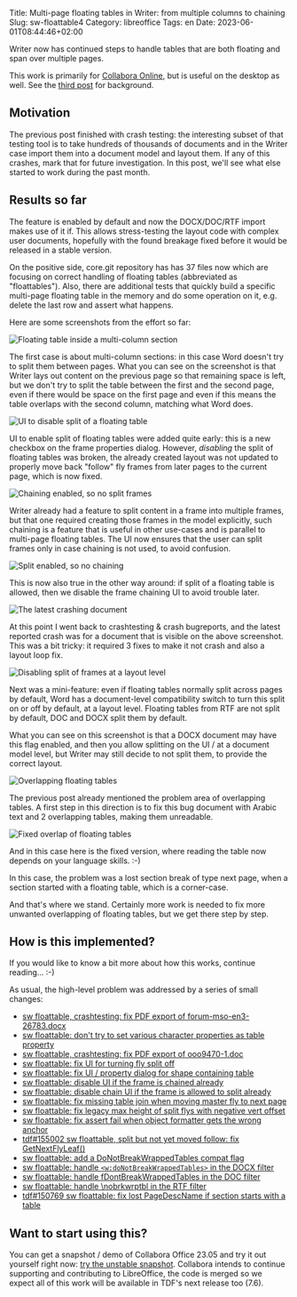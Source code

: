 Title: Multi-page floating tables in Writer: from multiple columns to chaining
Slug: sw-floattable4
Category: libreoffice
Tags: en
Date: 2023-06-01T08:44:46+02:00

Writer now has continued steps to handle tables that are both floating and span over multiple pages.

This work is primarily for [Collabora Online](https://www.collaboraoffice.com/), but is useful on
the desktop as well. See the [third post]({filename}/2023/sw-floattable3.md) for background.

## Motivation

The previous post finished with crash testing: the interesting subset of that testing tool is to take
hundreds of thousands of documents and in the Writer case import them into a document model and
layout them. If any of this crashes, mark that for future investigation. In this post, we'll see
what else started to work during the past month.

## Results so far

The feature is enabled by default and now the DOCX/DOC/RTF import makes use of it if. This allows
stress-testing the layout code with complex user documents, hopefully with the found breakage fixed
before it would be released in a stable version.

On the positive side, core.git repository has has 37 files now which are focusing on correct
handling of floating tables (abbreviated as "floattables").  Also, there are additional tests that
quickly build a specific multi-page floating table in the memory and do some operation on it, e.g.
delete the last row and assert what happens.

Here are some screenshots from the effort so far:

![Floating table inside a multi-column section](https://share.vmiklos.hu/blog/sw-floattable4/2023-05-03-floattable-multicol-good-nosplit.png)

The first case is about multi-column sections: in this case Word doesn't try to split them between
pages. What you can see on the screenshot is that Writer lays out content on the previous page so
that remaining space is left, but we don't try to split the table between the first and the second
page, even if there would be space on the first page and even if this means the table overlaps with
the second column, matching what Word does.

![UI to disable split of a floating table](https://share.vmiklos.hu/blog/sw-floattable4/2023-05-04-floattable-ui-disable-good.png)

UI to enable split of floating tables were added quite early: this is a new checkbox on the frame
properties dialog. However, *disabling* the split of floating tables was broken, the already
created layout was not updated to properly move back "follow" fly frames from later pages to the
current page, which is now fixed.

![Chaining enabled, so no split frames](https://share.vmiklos.hu/blog/sw-floattable4/2023-05-15-floattable-ui-disable-chain-good.png)

Writer already had a feature to split content in a frame into multiple frames, but that one required
creating those frames in the model explicitly, such chaining is a feature that is useful in other
use-cases and is parallel to multi-page floating tables. The UI now ensures that the user can split
frames only in case chaining is not used, to avoid confusion.

![Split enabled, so no chaining](https://share.vmiklos.hu/blog/sw-floattable4/2023-05-16-floattable-chain-ui-disable-good.png)

This is now also true in the other way around: if split of a floating table is allowed, then we
disable the frame chaining UI to avoid trouble later.

![The latest crashing document](https://share.vmiklos.hu/blog/sw-floattable4/2023-05-23-floattable-crash-good-writer.png)

At this point I went back to crashtesting & crash bugreports, and the latest reported crash was for
a document that is visible on the above screenshot. This was a bit tricky: it required 3 fixes to
make it not crash and also a layout loop fix.

![Disabling split of frames at a layout level](https://share.vmiklos.hu/blog/sw-floattable4/2023-05-24-floattable-nosplit-compat-good-writer-odt.png)

Next was a mini-feature: even if floating tables normally split across pages by default, Word has a
document-level compatibility switch to turn this split on or off by default, at a layout level.
Floating tables from RTF are not split by default, DOC and DOCX split them by default.

What you can see on this screenshot is that a DOCX document may have this flag enabled, and then you
allow splitting on the UI / at a document model level, but Writer may still decide to not split
them, to provide the correct layout.

![Overlapping floating tables](https://share.vmiklos.hu/blog/sw-floattable4/2023-05-26-floattable-overlap-bad.png)

The previous post already mentioned the problem area of overlapping tables. A first step in this
direction is to fix this bug document with Arabic text and 2 overlapping tables, making them
unreadable.

![Fixed overlap of floating tables](https://share.vmiklos.hu/blog/sw-floattable4/2023-05-30-floattable-overlap-good.png)

And in this case here is the fixed version, where reading the table now depends on your language
skills. :-)

In this case, the problem was a lost section break of type next page, when a section started with a
floating table, which is a corner-case.

And that's where we stand. Certainly more work is needed to fix more unwanted overlapping of
floating tables, but we get there step by step.

## How is this implemented?

If you would like to know a bit more about how this works, continue reading... :-)

As usual, the high-level problem was addressed by a series of small changes:

- [sw floattable, crashtesting: fix PDF export of forum-mso-en3-26783.docx](https://git.libreoffice.org/core/commit/1c99616f86f7d5b83b91edc225fc95fec227d710)
- [sw floattable: don't try to set various character properties as table property](https://git.libreoffice.org/core/commit/8c78361b05ba3cefe5b0f31f35113f7890fd2296)
- [sw floattable, crashtesting: fix PDF export of ooo9470-1.doc](https://git.libreoffice.org/core/commit/8c34ed6e8d62c5fe558b11bb91c5405e5bf2798e)
- [sw floattable: fix UI for turning fly split off](https://git.libreoffice.org/core/commit/f7e1cdf951f7f9cbb5822c49b86ba8a77a2fa878)
- [sw floattable: fix UI / property dialog for shape containing table](https://git.libreoffice.org/core/commit/61f3c796702f725f2c65b53b79ab7e190d39b6b8)
- [sw floattable: disable UI if the frame is chained already](https://git.libreoffice.org/core/commit/d9cd177b9b08d454882dd77ffeb825a184a1b540)
- [sw floattable: disable chain UI if the frame is allowed to split already](https://git.libreoffice.org/core/commit/a13264fc7578cbd3267065f4992ded9f7558ec7a)
- [sw floattable: fix missing table join when moving master fly to next page](https://git.libreoffice.org/core/commit/4cb6e54a3dcdd771ef76bd98b58f0bf1c4be4c45)
- [sw floattable: fix legacy max height of split flys with negative vert offset](https://git.libreoffice.org/core/commit/632f36cc972116cd8da8245590f74014c22532db)
- [sw floattable: fix assert fail when object formatter gets the wrong anchor](https://git.libreoffice.org/core/commit/b47401e12d9c45386899df0aa26653bd26c9abd4)
- [tdf#155002 sw floattable, split but not yet moved follow: fix GetNextFlyLeaf()](https://git.libreoffice.org/core/commit/807ad65661c122a33fccb4fd3453ef92c0e9129d)
- [sw floattable: add a DoNotBreakWrappedTables compat flag](https://git.libreoffice.org/core/commit/08fa2903df1a7cf9a1647fcf967e4c8b57dad793)
- [sw floattable: handle `<w:doNotBreakWrappedTables>` in the DOCX filter](https://git.libreoffice.org/core/commit/f5dc52dc9a068fec3323c3089929a81675b0d1ba)
- [sw floattable: handle fDontBreakWrappedTables in the DOC filter](https://git.libreoffice.org/core/commit/63de1ea465ef72ecb8d4a7dcdaf5e92ea875eb00)
- [sw floattable: handle \nobrkwrptbl in the RTF filter](https://git.libreoffice.org/core/commit/d785d26a5599d3d546b96958b0f1c6d5ed777a0d)
- [tdf#150769 sw floattable: fix lost PageDescName if section starts with a table](https://git.libreoffice.org/core/commit/2a380dba73d57f825128fbada91c7a9fe79e8a06)

## Want to start using this?

You can get a snapshot / demo of Collabora Office 23.05 and try it out yourself right now: [try the
unstable snapshot](https://www.collaboraoffice.com/collabora-office-latest-snapshot/).  Collabora
intends to continue supporting and contributing to LibreOffice, the code is merged so we expect all
of this work will be available in TDF's next release too (7.6).
